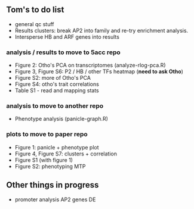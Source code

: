 
## Tom's to do list

- general qc stuff
- Results clusters: break AP2 into family and re-try enrichment analysis.
- Intersperse HB and ARF genes into results

### analysis / results to move to 5acc repo

- Figure 2: Otho's PCA on transcriptomes (analyze-rlog-pca.R)
- Figure 3, Figure S6: P2 / HB / other TFs heatmap (**need to ask Otho**)
- Figure S2: more of Otho's PCA 
- Figure S4: otho's trait correlations
- Table S1 - read and mapping stats

### analysis to move to another repo

- Phenotype analysis (panicle-graph.R)

### plots to move to paper repo

- Figure 1: panicle + phenotype plot
- Figure 4, Figure S7: clusters + correlation
- Figure S1 (with figure 1)
- Figure S2: phenotyping MTP

## Other things in progress

- promoter analysis AP2 genes DE

